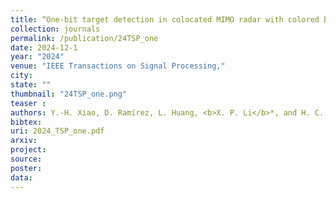 ```yaml
---
title: “One-bit target detection in colocated MIMO radar with colored background noise"
collection: journals
permalink: /publication/24TSP_one
date: 2024-12-1
year: "2024"
venue: "IEEE Transactions on Signal Processing,"
city: 
state: ""
thumbnail: "24TSP_one.png"
teaser : 
authors: Y.-H. Xiao, D. Ramírez, L. Huang, <b>X. P. Li</b>*, and H. C. So
bibtex: 
uri: 2024_TSP_one.pdf
arxiv: 
project: 
source: 
poster: 
data:
---
```


